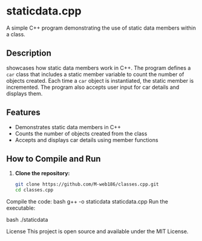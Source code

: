 # staticdata.cpp

A simple C++ program demonstrating the use of static data members within a class.

## Description

showcases how static data members work in C++. The program defines a `car` class that includes a static member variable to count the number of objects created. Each time a `car` object is instantiated, the static member is incremented. The program also accepts user input for car details and displays them.

## Features

- Demonstrates static data members in C++
- Counts the number of objects created from the class
- Accepts and displays car details using member functions

## How to Compile and Run

1. **Clone the repository:**
   ```bash
   git clone https://github.com/M-web186/classes.cpp.git
   cd classes.cpp
   
Compile the code:
bash
g++ -o staticdata staticdata.cpp
Run the executable:

bash
./staticdata

License
This project is open source and available under the MIT License.
